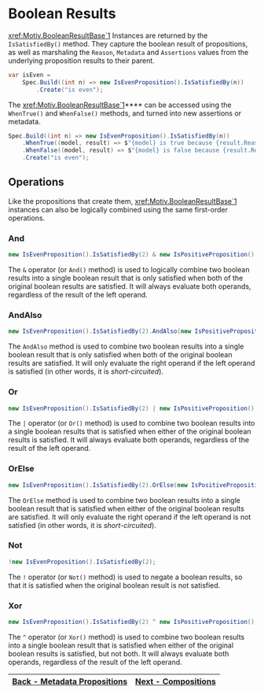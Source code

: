 ﻿# Boolean Results

<xref:Motiv.BooleanResultBase`1> Instances are returned by the `IsSatisfiedBy()` method.
They capture the boolean result of propositions, as well as marshaling the `Reason`, `Metadata` and `Assertions`
values from the underlying proposition results to their parent.

```csharp
var isEven =
    Spec.Build((int n) => new IsEvenProposition().IsSatisfiedBy(n))
        .Create("is even");
```

The <xref:Motiv.BooleanResultBase`1>**** can be accessed using the `WhenTrue()` and `WhenFalse()` methods,
and turned into new assertions or metadata.

```csharp
Spec.Build((int n) => new IsEvenProposition().IsSatisfiedBy(n))
    .WhenTrue((model, result) => $"{model} is true because {result.Reason}")
    .WhenFalse((model, result) => $"{model} is false because {result.Reason}")
    .Create("is even");
```

## Operations

Like the propositions that create them, <xref:Motiv.BooleanResultBase`1> instances can also be logically combined using
the same first-order operations.

### And

```csharp
new IsEvenProposition().IsSatisfiedBy(2) & new IsPositiveProposition().IsSatisfiedBy(2);
```

The `&` operator (or `And()` method) is used to logically combine two boolean results into a single boolean result that
is only satisfied when both of the original boolean results are satisfied. It will always evaluate both operands,
regardless of the result of the left operand.

### AndAlso

```csharp
new IsEvenProposition().IsSatisfiedBy(2).AndAlso(new IsPositiveProposition().IsSatisfiedBy(2));
```

The `AndAlso` method is used to combine two boolean results into a single boolean result that is only satisfied when
both of the original boolean results are satisfied. It will only evaluate the right operand if the left operand is
satisfied (in other words, it is _short-circuited_).

### Or

```csharp
new IsEvenProposition().IsSatisfiedBy(2) | new IsPositiveProposition().IsSatisfiedBy(2);
```

The `|` operator (or `Or()` method) is used to combine two boolean results into a single boolean results that is
satisfied when either of the original boolean results is satisfied. It will always evaluate both operands, regardless of
the result of the left operand.

### OrElse

```csharp
new IsEvenProposition().IsSatisfiedBy(2).OrElse(new IsPositiveProposition().IsSatisfiedBy(2));
```

The `OrElse` method is used to combine two boolean results into a single boolean result that is satisfied when either of
the original boolean results are satisfied. It will only evaluate the right operand if the left operand is not
satisfied (in other words, it is _short-circuited_).

### Not

```csharp
!new IsEvenProposition().IsSatisfiedBy(2);
```

The `!` operator (or `Not()` method) is used to negate a boolean results, so that it is satisfied when the original
boolean result is not satisfied.

### Xor

```csharp
new IsEvenProposition().IsSatisfiedBy(2) ^ new IsPositiveProposition().IsSatisfiedBy(2);
```

The `^` operator (or `Xor()` method) is used to combine two boolean results into a single boolean result that is
satisfied when either of the original boolean results is satisfied, but not both. It will always evaluate both operands,
regardless of the result of the left operand.

| [Back - Metadata Propositions](./5.MetadataProposition.md) | [Next - Compositions](./7.Compositions.md) |
|:----------------------------------------------------------:|:------------------------------------------:|

